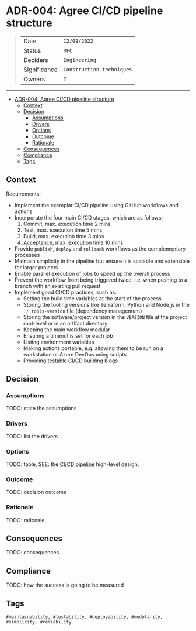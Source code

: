 # ADR-004: Agree CI/CD pipeline structure

>|              | |
>| ------------ | --- |
>| Date         | `12/09/2022` |
>| Status       | `RFC` |
>| Deciders     | `Engineering` |
>| Significance | `Construction techniques` |
>| Owners       | `?` |

---

- [ADR-004: Agree CI/CD pipeline structure](#adr-004-agree-cicd-pipeline-structure)
  - [Context](#context)
  - [Decision](#decision)
    - [Assumptions](#assumptions)
    - [Drivers](#drivers)
    - [Options](#options)
    - [Outcome](#outcome)
    - [Rationale](#rationale)
  - [Consequences](#consequences)
  - [Compliance](#compliance)
  - [Tags](#tags)

## Context

Requirements:

- Implement the exemplar CI/CD pipeline using GitHub workflows and actions
- Incorporate the four main CI/CD stages, which are as follows:
  1. Commit, max. execution time 2 mins
  2. Test, max. execution time 5 mins
  3. Build, max. execution time 3 mins
  4. Acceptance, max. execution time 10 mins
- Provide `publish`, `deploy` and `rollback` workflows as the complementary processes
- Maintain simplicity in the pipeline but ensure it is scalable and extensible for larger projects
- Enable parallel execution of jobs to speed up the overall process
- Prevent the workflow from being triggered twice, i.e. when pushing to a branch with an existing pull request
- Implement good CI/CD practices, such as:
  - Setting the build time variables at the start of the process
  - Storing the tooling versions like Terraform, Python and Node.js in the `./.tools-version` file (dependency management)
  - Storing the software/project version in the `VERSION` file at the project root-level or in an artifact directory
  - Keeping the main workflow modular
  - Ensuring a timeout is set for each job
  - Listing environment variables
  - Making actions portable, e.g. allowing them to be run on a workstation or Azure DevOps using scripts
  - Providing testable CI/CD building blogs

## Decision

### Assumptions

TODO: state the assumptions

### Drivers

TODO: list the drivers

### Options

TODO: table, SEE: the [CI/CD pipeline](../developer-guides/CICD_pipeline.md) high-level design.

### Outcome

TODO: decision outcome

### Rationale

TODO: rationale

## Consequences

TODO: consequences

## Compliance

TODO: how the success is going to be measured

## Tags

`#maintainability, #testability, #deployability, #modularity, #simplicity, #reliability`
